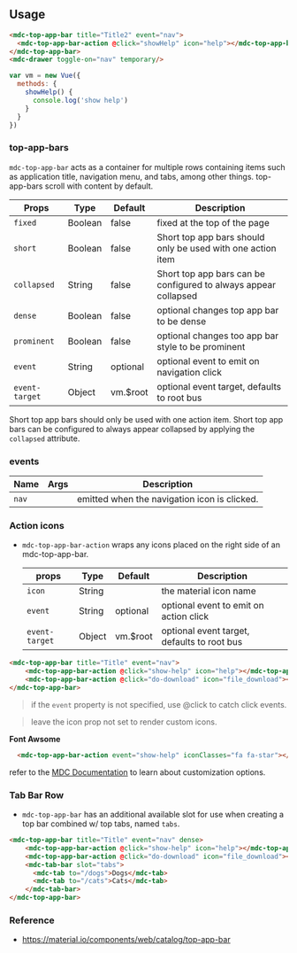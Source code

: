 ## Usage

```html
<mdc-top-app-bar title="Title2" event="nav">
  <mdc-top-app-bar-action @click="showHelp" icon="help"></mdc-top-app-bar-action>
</mdc-top-app-bar>
<mdc-drawer toggle-on="nav" temporary/>
```

```javascript
var vm = new Vue({
  methods: {
    showHelp() {
      console.log('show help')
    }
  }
})
```

### top-app-bars

`mdc-top-app-bar` acts as a container for multiple rows containing items such as
application title, navigation menu, and tabs, among other things.
top-app-bars scroll with content by default.

| Props          | Type    | Default  | Description                                                     |
| -------------- | ------- | -------- | --------------------------------------------------------------- |
| `fixed`        | Boolean | false    | fixed at the top of the page                                    |
| `short`        | Boolean | false    | Short top app bars should only be used with one action item     |
| `collapsed`    | String  | false    | Short top app bars can be configured to always appear collapsed |
| `dense`        | Boolean | false    | optional changes top app bar to be dense                        |
| `prominent`    | Boolean | false    | optional changes too app bar style to be prominent              |
| `event`        | String  | optional | optional event to emit on navigation click                      |
| `event-target` | Object  | vm.$root | optional event target, defaults to root bus                     |

Short top app bars should only be used with one action item.
Short top app bars can be configured to always appear collapsed by applying the `collapsed` attribute.

### events

| Name  | Args | Description                                  |
| ----- | ---- | -------------------------------------------- |
| `nav` |      | emitted when the navigation icon is clicked. |

### Action icons

* `mdc-top-app-bar-action` wraps any icons placed on the right side of an
  mdc-top-app-bar.

  | props          | Type   | Default  | Description                                 |
  | -------------- | ------ | -------- | ------------------------------------------- |
  | `icon`         | String |          | the material icon name                      |
  | `event`        | String | optional | optional event to emit on action click      |
  | `event-target` | Object | vm.$root | optional event target, defaults to root bus |

```html
<mdc-top-app-bar title="Title" event="nav">
    <mdc-top-app-bar-action @click="show-help" icon="help"></mdc-top-app-bar-action>
    <mdc-top-app-bar-action @click="do-download" icon="file_download"></mdc-top-app-bar-action>
</mdc-top-app-bar>
```

> if the `event` property is not specified, use @click to catch click events.

> leave the icon prop not set to render custom icons.

**Font Awsome**

```html
  <mdc-top-app-bar-action event="show-help" iconClasses="fa fa-star"></mdc-top-app-bar-action>
```

refer to the [MDC Documentation](https://material.io/components/web/catalog/toolbar/#flexible-toolbar-requires-javascript) to learn about customization options.

### Tab Bar Row

* `mdc-top-app-bar` has an additional available slot for use when creating a
  top bar combined w/ top tabs, named `tabs`.


```html
<mdc-top-app-bar title="Title" event="nav" dense>
    <mdc-top-app-bar-action @click="show-help" icon="help"></mdc-top-app-bar-action>
    <mdc-top-app-bar-action @click="do-download" icon="file_download"></mdc-top-app-bar-action>
    <mdc-tab-bar slot="tabs">
      <mdc-tab to="/dogs">Dogs</mdc-tab>
      <mdc-tab to="/cats">Cats</mdc-tab>
    </mdc-tab-bar>
</mdc-top-app-bar>
```

### Reference

* <https://material.io/components/web/catalog/top-app-bar>
